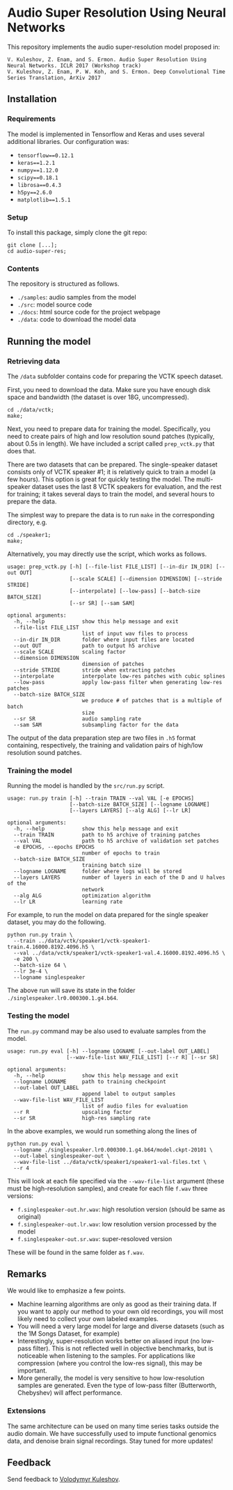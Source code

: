 Audio Super Resolution Using Neural Networks
============================================

This repository implements the audio super-resolution model proposed in:

```
V. Kuleshov, Z. Enam, and S. Ermon. Audio Super Resolution Using Neural Networks. ICLR 2017 (Workshop track)
V. Kuleshov, Z. Enam, P. W. Koh, and S. Ermon. Deep Convolutional Time Series Translation, ArXiv 2017
```

## Installation

### Requirements

The model is implemented in Tensorflow and Keras and uses several additional libraries. Our configuration was:

* `tensorflow==0.12.1`
* `keras==1.2.1`
* `numpy==1.12.0`
* `scipy==0.18.1`
* `librosa==0.4.3`
* `h5py==2.6.0`
* `matplotlib==1.5.1`

### Setup

To install this package, simply clone the git repo:

```
git clone [...];
cd audio-super-res;
```

### Contents

The repository is structured as follows.

* `./samples`: audio samples from the model
* `./src`: model source code
* `./docs`: html source code for the project webpage
* `./data`: code to download the model data

## Running the model

### Retrieving data

The `/data` subfolder contains code for preparing the VCTK speech dataset.

First, you need to download the data. Make sure you have enough disk space and bandwidth (the dataset is over 18G, uncompressed).

```
cd ./data/vctk;
make;
```

Next, you need to prepare data for training the model. 
Specifically, you need to create pairs of high and low resolution sound patches (typically, about 0.5s in length).
We have included a script called `prep_vctk.py` that does that.

There are two datasets that can be prepared. 
The single-speaker dataset consists only of VCTK speaker #1; it is relatively quick to train a model (a few hours). This option is great for quickly testing the model.
The multi-speaker dataset uses the last 8 VCTK speakers for evaluation, and the rest for training; it takes several days to train the model, and several hours to prepare the data.

The simplest way to prepare the data is to run `make` in the corresponding directory, e.g.
```
cd ./speaker1;
make;
```

Alternatively, you may directly use the script, which works as follows.

```
usage: prep_vctk.py [-h] [--file-list FILE_LIST] [--in-dir IN_DIR] [--out OUT]
                    [--scale SCALE] [--dimension DIMENSION] [--stride STRIDE]
                    [--interpolate] [--low-pass] [--batch-size BATCH_SIZE]
                    [--sr SR] [--sam SAM]

optional arguments:
  -h, --help            show this help message and exit
  --file-list FILE_LIST
                        list of input wav files to process
  --in-dir IN_DIR       folder where input files are located
  --out OUT             path to output h5 archive
  --scale SCALE         scaling factor
  --dimension DIMENSION
                        dimension of patches
  --stride STRIDE       stride when extracting patches
  --interpolate         interpolate low-res patches with cubic splines
  --low-pass            apply low-pass filter when generating low-res patches
  --batch-size BATCH_SIZE
                        we produce # of patches that is a multiple of batch
                        size
  --sr SR               audio sampling rate
  --sam SAM             subsampling factor for the data
```

The output of the data preparation step are two files in `.h5` format containing, respectively, the training and validation pairs of high/low resolution sound patches.

### Training the model

Running the model is handled by the `src/run.py` script.

```
usage: run.py train [-h] --train TRAIN --val VAL [-e EPOCHS]
                    [--batch-size BATCH_SIZE] [--logname LOGNAME]
                    [--layers LAYERS] [--alg ALG] [--lr LR]

optional arguments:
  -h, --help            show this help message and exit
  --train TRAIN         path to h5 archive of training patches
  --val VAL             path to h5 archive of validation set patches
  -e EPOCHS, --epochs EPOCHS
                        number of epochs to train
  --batch-size BATCH_SIZE
                        training batch size
  --logname LOGNAME     folder where logs will be stored
  --layers LAYERS       number of layers in each of the D and U halves of the
                        network
  --alg ALG             optimization algorithm
  --lr LR               learning rate
```

For example, to run the model on data prepared for the single speaker dataset, you may do the following.

```
python run.py train \
  --train ../data/vctk/speaker1/vctk-speaker1-train.4.16000.8192.4096.h5 \
  --val ../data/vctk/speaker1/vctk-speaker1-val.4.16000.8192.4096.h5 \
  -e 200 \
  --batch-size 64 \
  --lr 3e-4 \
  --logname singlespeaker
```

The above run will save its state in the folder `./singlespeaker.lr0.000300.1.g4.b64`.

### Testing the model

The `run.py` command may be also used to evaluate samples from the model.

```
usage: run.py eval [-h] --logname LOGNAME [--out-label OUT_LABEL]
                   [--wav-file-list WAV_FILE_LIST] [--r R] [--sr SR]

optional arguments:
  -h, --help            show this help message and exit
  --logname LOGNAME     path to training checkpoint
  --out-label OUT_LABEL
                        append label to output samples
  --wav-file-list WAV_FILE_LIST
                        list of audio files for evaluation
  --r R                 upscaling factor
  --sr SR               high-res sampling rate
```

In the above examples, we would run something along the lines of

```
python run.py eval \
  --logname ./singlespeaker.lr0.000300.1.g4.b64/model.ckpt-20101 \
  --out-label singlespeaker-out \
  --wav-file-list ../data/vctk/speaker1/speaker1-val-files.txt \
  --r 4
```

This will look at each file specified via the `--wav-file-list` argument (these must be high-resolution samples),
and create for each file `f.wav` three versions:

* `f.singlespeaker-out.hr.wav`: high resolution version (should be same as original)
* `f.singlespeaker-out.lr.wav`: low resolution version processed by the model
* `f.singlespeaker-out.sr.wav`: super-resoloved version

These will be found in the same folder as `f.wav`.

## Remarks

We would like to emphasize a few points.

* Machine learning algorithms are only as good as their training data. If you want to apply our method to your own old recordings, you will most likely need to collect your own labeled examples.
* You will need a very large model for large and diverse datasets (such as the 1M Songs Dataset, for example)
* Interestingly, super-resolution works better on aliased input (no low-pass filter). This is not reflected well in objective benchmarks, but is noticeable when listening to the samples. For applications like compression (where you control the low-res signal), this may be important.
* More generally, the model is very sensitive to how low-resolution samples are generated. Even the type of low-pass filter (Butterworth, Chebyshev) will affect performance.

### Extensions

The same architecture can be used on many time series tasks outside the audio domain. We have successfully used to impute functional genomics data, and denoise brain signal recordings. Stay tuned for more updates!

## Feedback

Send feedback to [Volodymyr Kuleshov](http://www.stanford.edu/~kuleshov).
